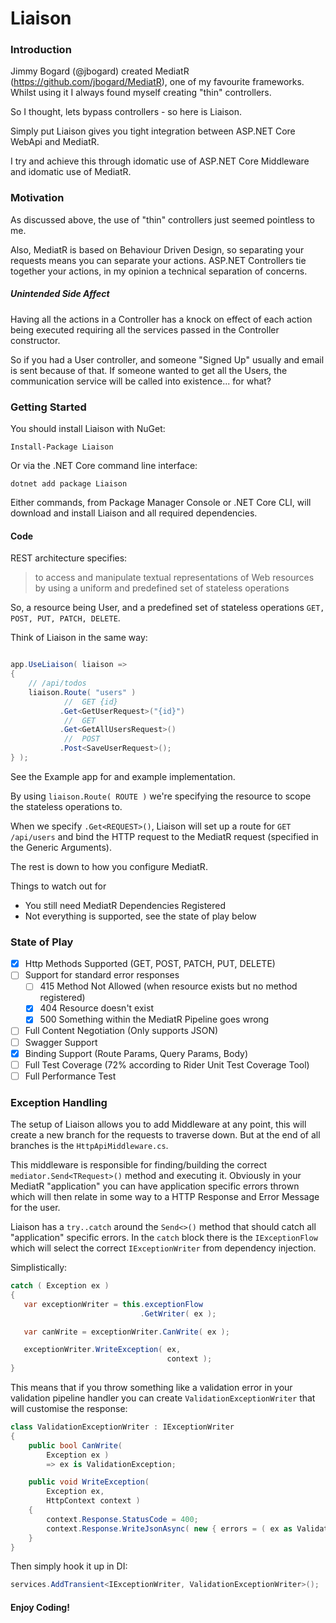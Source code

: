 # Liaison

### Introduction

Jimmy Bogard (@jbogard) created MediatR (https://github.com/jbogard/MediatR), one of my favourite frameworks. Whilst using it I always found myself creating "thin" controllers.

So I thought, lets bypass controllers - so here is Liaison.

Simply put Liaison gives you tight integration between ASP.NET Core WebApi and MediatR.

I try and achieve this through idomatic use of ASP.NET Core Middleware and idomatic use of MediatR.

### Motivation

As discussed above, the use of "thin" controllers just seemed pointless to me. 

Also, MediatR is based on Behaviour Driven Design, so separating your requests means you can separate your actions. ASP.NET Controllers tie together your actions, in my opinion a technical separation of concerns. 

##### Unintended Side Affect

Having all the actions in a Controller has a knock on effect of each action being executed requiring all the services passed in the Controller constructor.

So if you had a User controller, and someone "Signed Up" usually and email is sent because of that. If someone wanted to get all the Users, the communication service will be called into existence... for what?

### Getting Started

You should install Liaison with NuGet:

```text
Install-Package Liaison
```

Or via the .NET Core command line interface:

```text
dotnet add package Liaison
```

Either commands, from Package Manager Console or .NET Core CLI, will download and install Liaison and all required dependencies.

#### Code

REST architecture specifies:

> to access and manipulate textual representations of Web resources by using a uniform and predefined set of stateless operations

So, a resource being User, and a predefined set of stateless operations `GET, POST, PUT, PATCH, DELETE`.

Think of Liaison in the same way:

```csharp

app.UseLiaison( liaison =>
{
    // /api/todos
    liaison.Route( "users" )
            //  GET {id}
           .Get<GetUserRequest>("{id}")
            //  GET
           .Get<GetAllUsersRequest>()
            //  POST
           .Post<SaveUserRequest>();
} );

```

See the Example app for and example implementation.

By using `liaison.Route( ROUTE )` we're specifying the resource to scope the stateless operations to.

When we specify `.Get<REQUEST>()`, Liaison will set up a route for `GET /api/users` and bind the HTTP request to the MediatR request (specified in the Generic Arguments).

The rest is down to how you configure MediatR.

Things to watch out for
 - You still need MediatR Dependencies Registered
 - Not everything is supported, see the state of play below
 
 ### State of Play
 
  - [X] Http Methods Supported (GET, POST, PATCH, PUT, DELETE)
  - [ ] Support for standard error responses
     - [ ] 415 Method Not Allowed (when resource exists but no method registered)
     - [X] 404 Resource doesn't exist
     - [X] 500 Something within the MediatR Pipeline goes wrong
 - [ ] Full Content Negotiation (Only supports JSON)
 - [ ] Swagger Support 
 - [X] Binding Support (Route Params, Query Params, Body)
 - [ ] Full Test Coverage (72% according to Rider Unit Test Coverage Tool)
 - [ ] Full Performance Test
 
 ### Exception Handling
 
 The setup of Liaison allows you to add Middleware at any point, this will create a new branch for the requests to traverse down. But at the end of all branches is the `HttpApiMiddleware.cs`.
 
 This middleware is responsible for finding/building the correct `mediator.Send<TRequest>()` method and executing it. Obviously in your MediatR "application" you can have application specific errors thrown which will then relate in some way to a HTTP Response and Error Message for the user.
 
 Liaison has a `try..catch` around the `Send<>()` method that should catch all "application" specific errors. In the `catch` block there is the `IExceptionFlow` which will select the correct `IExceptionWriter` from dependency injection.
 
 Simplistically:
 
 ```csharp
catch ( Exception ex )
{
    var exceptionWriter = this.exceptionFlow
                              .GetWriter( ex );

    var canWrite = exceptionWriter.CanWrite( ex );

    exceptionWriter.WriteException( ex,
                                    context );
}
```

This means that if you throw something like a validation error in your validation pipeline handler you can create `ValidationExceptionWriter` that will customise the response:

```csharp
class ValidationExceptionWriter : IExceptionWriter
{
    public bool CanWrite(
        Exception ex )
        => ex is ValidationException;

    public void WriteException(
        Exception ex,
        HttpContext context )
    {
        context.Response.StatusCode = 400;
        context.Response.WriteJsonAsync( new { errors = ( ex as ValidationException ).ValidationResult } );
    }
}
```

Then simply hook it up in DI:

```csharp
services.AddTransient<IExceptionWriter, ValidationExceptionWriter>();
```
 
 #### Enjoy Coding!
